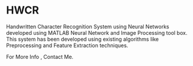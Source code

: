 # HWCR
Handwritten Character Recognition System using Neural Networks developed using MATLAB Neural Network and Image Processing tool box. This system has been developed using existing algorithms like Preprocessing and Feature Extraction techniques.

For More Info , Contact Me.

